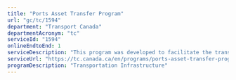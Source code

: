 ```yaml
---
title: "Ports Asset Transfer Program"
url: "gc/tc/1594"
department: "Transport Canada"
departmentAcronym: "tc"
serviceId: "1594"
onlineEndtoEnd: 1
serviceDescription: "This program was developed to facilitate the transfer of the remaining Transport Canada administered port facilities. Ports can be acquired through sales or divestiture of the facility. Divestitures can include grant or contribution funding for acquiring parties."
serviceUrl: "https://tc.canada.ca/en/programs/ports-asset-transfer-program"
programDescription: "Transportation Infrastructure"
---
```

